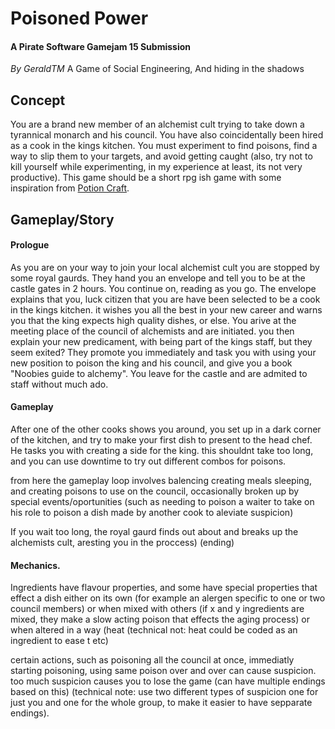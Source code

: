 # Poisoned Power

#### A Pirate Software Gamejam 15 Submission 

*By GeraldTM*
A Game of Social Engineering, And hiding in the shadows

## Concept

You are a brand new member of an alchemist cult trying to take down a tyrannical monarch and his council. You have also coincidentally been hired as a cook in the kings kitchen. You must experiment to find poisons, find a way to slip them to your targets, and avoid getting caught (also, try not to kill yourself while experimenting, in my experience at least, its not very productive). This game should be a short rpg ish game with some inspiration from [Potion Craft](https://store.steampowered.com/app/1210320/Potion_Craft_Alchemist_Simulator/).

## Gameplay/Story

#### Prologue

As you are on your way to join your local alchemist cult you are stopped by some royal gaurds. They hand you an envelope and tell you to be at the castle gates in 2 hours. You continue on, reading as you go. The envelope explains that you, luck citizen that you are have been selected to be a cook in the kings kitchen. it wishes you all the best in your new career and warns you that the king expects high quality dishes, or else. You arive at the meeting place of the council of alchemists and are initiated. you then explain your new predicament, with being part of the kings staff, but they seem exited? They promote you immediately and task you with using your new position to poison the king and his council, and give you a book "Noobies guide to alchemy". You leave for the castle and are admited to staff without much ado.

#### Gameplay

After one of the other cooks shows you around, you set up in a dark corner of the kitchen, and try to make your first dish to present to the head chef. He tasks you with creating a side for the king. this shouldnt take too long, and you can use downtime to try out different combos for poisons. 

from here the gameplay loop involves balencing creating meals sleeping, and creating poisons to use on the council, occasionally broken up by special events/oportunities (such as needing to poison a waiter to take on his role to poison a dish made by another cook to aleviate suspicion)

If you wait too long, the royal gaurd finds out about and breaks up the alchemists cult, aresting you in the proccess) (ending)

#### Mechanics. 

Ingredients have flavour properties, and some have special properties that effect a dish either on its own (for example an alergen specific to one or two council members) or when mixed with others (if x and y ingredients are mixed, they make a slow acting poison that effects the aging process) or when altered in a way (heat (technical not: heat could be coded as an ingredient to ease t etc)

certain actions, such as poisoning all the council at once, immediatly starting poisoning, using same poison over and over can cause suspicion. too much suspicion causes you to lose the game (can have multiple endings based on this) (technical note: use two different types of suspicion one for just you and one for the whole group, to make it easier to have sepparate endings). 

